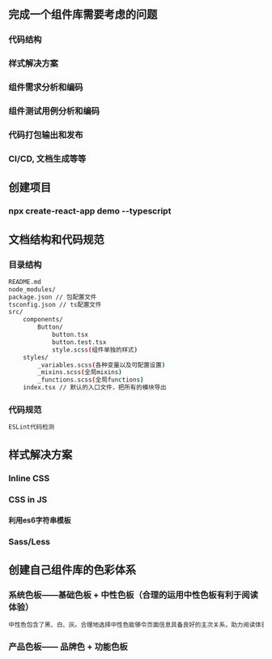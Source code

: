 ## 完成一个组件库需要考虑的问题
### 代码结构
### 样式解决方案
### 组件需求分析和编码
### 组件测试用例分析和编码
### 代码打包输出和发布
### CI/CD, 文档生成等等

## 创建项目
### npx create-react-app demo --typescript

## 文档结构和代码规范

### 目录结构
```bash
README.md
node_modules/
package.json // 包配置文件
tsconfig.json // ts配置文件
src/
    components/
        Button/
            button.tsx
            button.test.tsx
            style.scss(组件单独的样式)
    styles/
        _variables.scss(各种变量以及可配置设置)
        _mixins.scss(全局mixins)
        _functions.scss(全局functions)
    index.tsx // 默认的入口文件，把所有的模块导出
```

### 代码规范
```bash
ESLint代码检测
```

## 样式解决方案
### Inline CSS
### CSS in JS
#### 利用es6字符串模板
### Sass/Less

## 创建自己组件库的色彩体系
### 系统色板——基础色板 + 中性色板（合理的运用中性色板有利于阅读体验）  
```bash
中性色包含了黑、白、灰。合理地选择中性色能够令页面信息具备良好的主次关系，助力阅读体验

```
### 产品色板—— 品牌色 + 功能色板